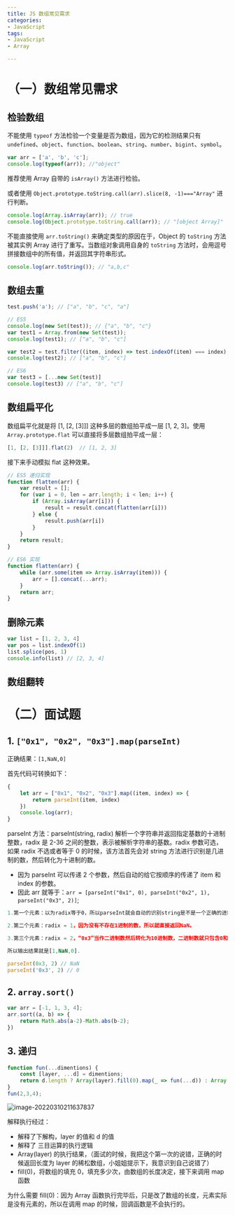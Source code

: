 ```yaml
---
title: JS 数组常见需求
categories: 
- JavaScript
tags:
- JavaScript
- Array

---
```


# （一）数组常见需求

## **检验数组**

不能使用 `typeof` 方法检验一个变量是否为数组，因为它的检测结果只有 `undefined`、`object`、`function`、`boolean`、`string`、`number`、`bigint`、`symbol`。

```javascript
var arr = ['a', 'b', 'c'];
console.log(typeof(arr)); //"object"
```

<!-- more -->

推荐使用 Array 自带的 `isArray()` 方法进行检验。

或者使用 `Object.prototype.toString.call(arr).slice(8, -1)==="Array"` 进行判断。

```javascript
console.log(Array.isArray(arr)); // true
console.log(Object.prototype.toString.call(arr)); // "[object Array]"
```

不能直接使用 `arr.toString()` 来确定类型的原因在于，Object 的 `toString` 方法被其实例 Array 进行了重写。当数组对象调用自身的 `toString` 方法时，会用逗号拼接数组中的所有值，并返回其字符串形式。

```javascript
console.log(arr.toString()); // "a,b,c"
```

## **数组去重**

```javascript
test.push('a'); // ["a", "b", "c", "a"]

// ES5
console.log(new Set(test)); // {"a", "b", "c"}
var test1 = Array.from(new Set(test));
console.log(test1); // ["a", "b", "c"]

var test2 = test.filter((item, index) => test.indexOf(item) === index);
console.log(test2); // ["a", "b", "c"]

// ES6
var test3 = [...new Set(test)]
console.log(test3) // ["a", "b", "c"]
```

## 数组扁平化

数组扁平化就是将 [1, [2, [3]]] 这种多层的数组拍平成一层 [1, 2, 3]。使用 `Array.prototype.flat` 可以直接将多层数组拍平成一层：

```js
[1, [2, [3]]].flat(2)  // [1, 2, 3]
```

接下来手动模拟 flat 这种效果。

```js
// ES5 递归实现
function flatten(arr) {
    var result = [];
    for (var i = 0, len = arr.length; i < len; i++) {
        if (Array.isArray(arr[i])) {
            result = result.concat(flatten(arr[i]))
        } else {
            result.push(arr[i])
        }
    }
    return result;
}

// ES6 实现
function flatten(arr) {
    while (arr.some(item => Array.isArray(item))) {
        arr = [].concat(...arr);
    }
    return arr;
}
```

## 删除元素

```js
var list = [1, 2, 3, 4]
var pos = list.indexOf(1)
list.splice(pos, 1)
console.info(list) // [2, 3, 4]
```

## 数组翻转



# （二）面试题

## 1. `["0x1", "0x2", "0x3"].map(parseInt)`

正确结果：`[1,NaN,0]`

首先代码可转换如下：

```js
{
    let arr = ["0x1", "0x2", "0x3"].map((item, index) => {
        return parseInt(item, index)
    })
    console.log(arr);
}
```

parseInt 方法：parseInt(string, radix) 解析一个字符串并返回指定基数的十进制整数，radix 是 2-36 之间的整数，表示被解析字符串的基数。radix 参数可选，如果 radix 不选或者等于 0 的时候，该方法首先会对 string 方法进行识别是几进制的数，然后转化为十进制的数。

- 因为 parseInt 可以传递 2 个参数，然后自动的给它按顺序的传递了 item 和 index 的参数。
- 因此 arr 就等于：`arr = [parseInt("0x1", 0), parseInt("0x2", 1), parseInt("0x3", 2)]`;

```js
1.第一个元素：以为radix等于0，所以parseInt就会自动的识别string是不是一个正确的进制数，发现“0x1”是一个16进制的数，所以它会把“0x1”当作一个16进制的数然后再转化为10进制。

2.第二个元素：radix = 1，因为没有不存在1进制的数，所以就直接返回NaN。  

3.第三个元素：radix = 2，“0x3”当作二进制数然后转化为10进制数，二进制数就只包含0和1，所以在“0x3”中在满足条件的最前面就只有0，所以二机制0转化为10进制为0.

所以输出结果就是[1,NaN,0].
```

```js
parseInt(0x3, 2) // NaN
parseInt('0x3', 2) // 0
```



## 2.  `array.sort()`

```js
var arr = [-1, 1, 3, 4];
arr.sort((a, b) => {
    return Math.abs(a-2)-Math.abs(b-2);
})
```

## 3. 递归

```js
function fun(...dimentions) {
    const [layer, ...d] = dimentions;
    return d.length ? Array(layer).fill(0).map(_ => fun(...d)) : Array(layer);
}
fun(2,3,4);
```

![image-20220310211637837](https://cdn.jsdelivr.net/gh/baimohui/FigureBed/img/20220310211645.png)

解释执行经过：

- 解释了下解构，layer 的值和 d 的值
- 解释了 三目运算的执行逻辑
- Array(layer) 的执行结果，（面试的时候，我把这个第一次的说错，正确的时候返回长度为 layer 的稀松数组，小姐姐提示下，我意识到自己说错了）
- fill(0)，将数组的填充 0，填充多少次，由数组的长度决定，接下来调用 map 函数

为什么需要 fill(0)：因为 Array 函数执行完毕后，只是改了数组的长度，元素实际是没有元素的，所以在调用 map 的时候，回调函数是不会执行的。



